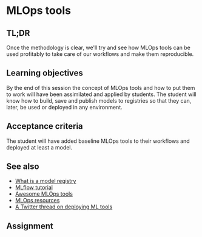 # MLOps tools

## TL;DR

Once the methodology is clear, we'll try and see how MLOps tools can be used
profitably to take care of our workflows and make them reproducible.

## Learning objectives

By the end of this session the concept of MLOps tools and how to put them to
work will have been assimilated and applied by students. The student
will know how to build, save and publish models to registries so that
they can, later, be used or deployed in any environment.

## Acceptance criteria

The student will have added baseline MLOps tools to their workflows
and deployed at least a model.

## See also

* [What is a model
  registry](https://www.phdata.io/blog/what-is-a-model-registry/)
* [MLflow
  tutorial](https://mlflow.org/docs/latest/tutorials-and-examples/tutorial.html)
* [Awesome MLOps tools](https://github.com/kelvins/awesome-mlops)
* [MLOps resources](https://twitter.com/Jeande_d/status/1529450397013712896)
* [A Twitter thread on deploying ML tools](https://twitter.com/svpino/status/1534867919049400320)


## Assignment
